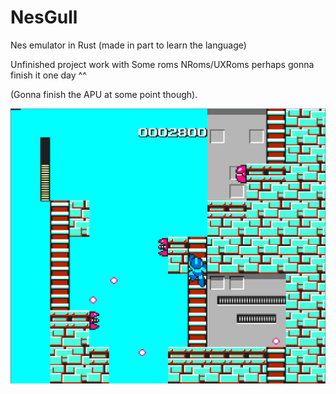 # NesGull
Nes emulator in Rust (made in part to learn the language)


Unfinished project work with Some roms NRoms/UXRoms perhaps gonna finish it one day ^^

(Gonna finish the APU at some point though).

![Rockman](screenshots/RockmanNesGull.png)
